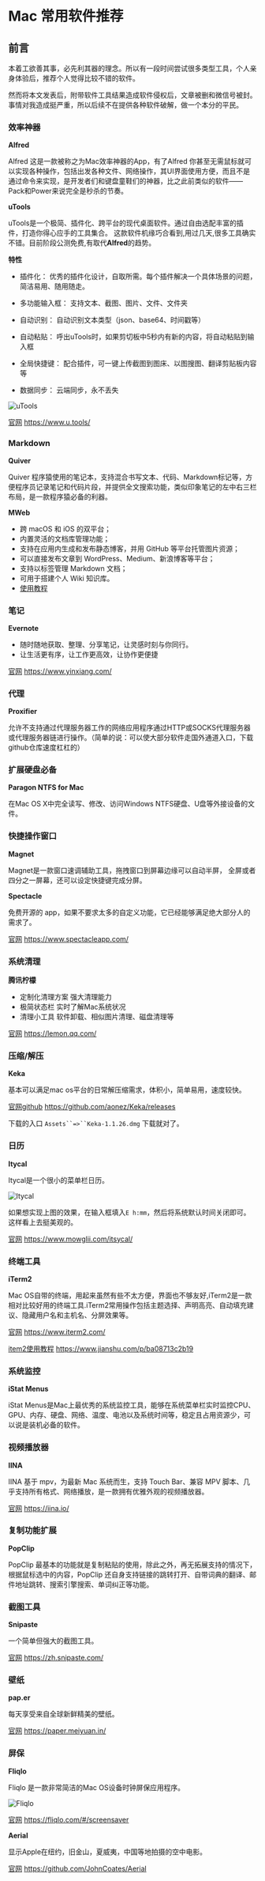 # Mac 常用软件推荐

## 前言

本着工欲善其事，必先利其器的理念。所以有一段时间尝试很多类型工具，个人亲身体验后，推荐个人觉得比较不错的软件。

然而将本文发表后，附带软件工具结果造成软件侵权后，文章被删和微信号被封。事情对我造成挺严重，所以后续不在提供各种软件破解，做一个本分的平民。

### 效率神器

**Alfred**

Alfred 这是一款被称之为Mac效率神器的App，有了Alfred 你甚至无需鼠标就可以实现各种操作，包括出发各种文件、网络操作，其UI界面使用方便，而且不是通过命令来实现，是开发者们和键盘童鞋们的神器，比之此前类似的软件——Pack和Power来说完全是秒杀的节奏。

**uTools**

uTools是一个极简、插件化、跨平台的现代桌面软件。通过自由选配丰富的插件，打造你得心应手的工具集合。
这款软件机缘巧合看到,用过几天,很多工具确实不错。目前阶段公测免费,有取代**Alfred**的趋势。

**特性**

* 插件化： 优秀的插件化设计，自取所需。每个插件解决一个具体场景的问题，简洁易用、随用随走。

* 多功能输入框： 支持文本、截图、图片、文件、文件夹

* 自动识别： 自动识别文本类型（json、base64、时间戳等）

* 自动粘贴： 呼出uTools时，如果剪切板中5秒内有新的内容，将自动粘贴到输入框

* 全局快捷键： 配合插件，可一键上传截图到图床、以图搜图、翻译剪贴板内容等

* 数据同步： 云端同步，永不丢失

![uTools](https://i.loli.net/2020/05/12/xtuiDg9IMKFpny1.png)

[官网](https://www.u.tools/) https://www.u.tools/


### Markdown

**Quiver**

Quiver 程序猿使用的笔记本，支持混合书写文本、代码、Markdown标记等，方便程序员记录笔记和代码片段，并提供全文搜索功能，类似印象笔记的左中右三栏布局，是一款程序猿必备的利器。

**MWeb**

* 跨 macOS 和 iOS 的双平台；
* 内置灵活的文档库管理功能；
* 支持在应用内生成和发布静态博客，并用 GitHub 等平台托管图片资源；
* 可以直接发布文章到 WordPress、Medium、新浪博客等平台；
* 支持以标签管理 Markdown 文档；
* 可用于搭建个人 Wiki 知识库。
* [使用教程](https://zh.mweb.im/help.html)


### 笔记

**Evernote**

* 随时随地获取、整理、分享笔记，让灵感时刻与你同行。
* 让生活更有序，让工作更高效，让协作更便捷

[官网](https://www.yinxiang.com/) https://www.yinxiang.com/

### 代理

**Proxifier**

允许不支持通过代理服务器工作的网络应用程序通过HTTP或SOCKS代理服务器或代理服务器链进行操作。（简单的说：可以使大部分软件走国外通道入口，下载github仓库速度杠杠的）


### 扩展硬盘必备

**Paragon NTFS for Mac**

在Mac OS X中完全读写、修改、访问Windows NTFS硬盘、U盘等外接设备的文件。

### 快捷操作窗口

**Magnet**

Magnet是一款窗口速调辅助工具，拖拽窗口到屏幕边缘可以自动半屏， 全屏或者四分之一屏幕，还可以设定快捷键完成分屏。

**Spectacle**

免费开源的 app，如果不要求太多的自定义功能，它已经能够满足绝大部分人的需求了。

[官网](https://www.spectacleapp.com/) https://www.spectacleapp.com/

### 系统清理

**腾讯柠檬**

* 定制化清理方案 强大清理能力
* 极简状态栏 实时了解Mac系统状况
* 清理小工具 软件卸载、相似图片清理、磁盘清理等

[官网](https://lemon.qq.com/) https://lemon.qq.com/

### 压缩/解压

**Keka**

基本可以满足mac os平台的日常解压缩需求，体积小，简单易用，速度较快。

[官网github](https://github.com/aonez/Keka/releases) https://github.com/aonez/Keka/releases

下载的入口 `Assets``=>``Keka-1.1.26.dmg` 下载就对了。

### 日历

**Itycal**

Itycal是一个很小的菜单栏日历。

![Itycal](https://i.loli.net/2020/05/12/LiXxQJo8sdqMNl7.jpg)

如果想实现上图的效果，在输入框填入`E h:mm`，然后将系统默认时间关闭即可。这样看上去挺美观的。

[官网](https://www.mowglii.com/itsycal/) https://www.mowglii.com/itsycal/

### 终端工具

**iTerm2**

Mac OS自带的终端，用起来虽然有些不太方便，界面也不够友好,iTerm2是一款相对比较好用的终端工具.iTerm2常用操作包括主题选择、声明高亮、自动填充建议、隐藏用户名和主机名、分屏效果等。

[官网](https://www.iterm2.com/) https://www.iterm2.com/

[item2使用教程](https://www.jianshu.com/p/ba08713c2b19) https://www.jianshu.com/p/ba08713c2b19

### 系统监控

**iStat Menus**

iStat Menus是Mac上最优秀的系统监控工具，能够在系统菜单栏实时监控CPU、GPU、内存、硬盘、网络、温度、电池以及系统时间等，稳定且占用资源少，可以说是装机必备的软件。

### 视频播放器

**IINA**

IINA 基于 mpv，为最新 Mac 系统而生，支持 Touch Bar、兼容 MPV 脚本、几乎支持所有格式、网络播放，是一款拥有优雅外观的视频播放器。

[官网](https://iina.io/) https://iina.io/

### 复制功能扩展

**PopClip**

PopClip 最基本的功能就是复制粘贴的使用，除此之外，再无拓展支持的情况下，根据鼠标选中的内容，PopClip 还自身支持链接的跳转打开、自带词典的翻译、邮件地址跳转、搜索引擎搜索、单词纠正等功能。

### 截图工具

**Snipaste** 

一个简单但强大的截图工具。

[官网](https://zh.snipaste.com/) https://zh.snipaste.com/

### 壁纸

**pap.er**

每天享受来自全球新鲜精美的壁纸。

[官网](https://paper.meiyuan.in/) https://paper.meiyuan.in/

### 屏保

**Fliqlo**

Fliqlo 是一款非常简洁的Mac OS设备时钟屏保应用程序。

![Fliqlo](https://i.loli.net/2020/07/25/ajq6rBCYAbTSNd3.jpg)

[官网](https://fliqlo.com/#/screensaver) https://fliqlo.com/#/screensaver

**Aerial**

显示Apple在纽约，旧金山，夏威夷，中国等地拍摄的空中电影。

[官网](https://github.com/JohnCoates/Aerial) https://github.com/JohnCoates/Aerial
